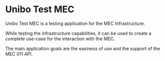 # Unibo Test MEC

Unibo Test MEC is a testing application for the MEC Infrastructure.

While testing the infrastructure capabilities, it can be used to create a complete use-case for the interaction with the MEC.

The main application goals are the easiness of use and the support of the MEC 011 API.
